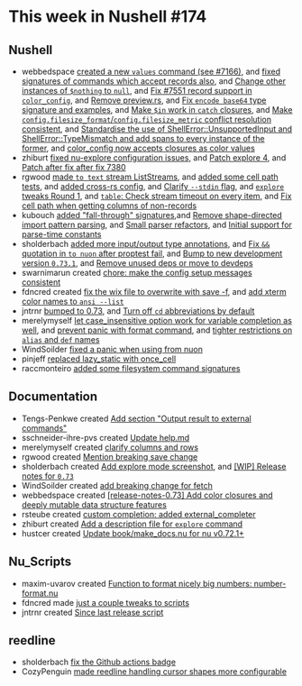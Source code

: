 # This week in Nushell #174

## Nushell

- webbedspace [created a new `values` command (see #7166)](https://github.com/nushell/nushell/pull/7583), and [fixed signatures of commands which accept records also](https://github.com/nushell/nushell/pull/7582), and [Change other instances of `$nothing` to `null`](https://github.com/nushell/nushell/pull/7569), and [Fix #7551 record support in `color_config`](https://github.com/nushell/nushell/pull/7567), and [Remove preview.rs](https://github.com/nushell/nushell/pull/7555), and [Fix `encode base64` type signature and examples](https://github.com/nushell/nushell/pull/7515), and [Make `$in` work in `catch` closures](https://github.com/nushell/nushell/pull/7458), and [Make `config.filesize_format`/`config.filesize_metric` conflict resolution consistent](https://github.com/nushell/nushell/pull/7410), and [Standardise the use of ShellError::UnsupportedInput and ShellError::TypeMismatch and add spans to every instance of the former](https://github.com/nushell/nushell/pull/7217), and [color_config now accepts closures as color values](https://github.com/nushell/nushell/pull/7141)
- zhiburt [fixed nu-explore configuration issues](https://github.com/nushell/nushell/pull/7520), and [Patch explore 4](https://github.com/nushell/nushell/pull/7517), and [Patch after fix after fix 7380](https://github.com/nushell/nushell/pull/7501)
- rgwood [made `to text` stream ListStreams](https://github.com/nushell/nushell/pull/7577), and [added some cell path tests](https://github.com/nushell/nushell/pull/7563), and [added cross-rs config](https://github.com/nushell/nushell/pull/7559), and [Clarify `--stdin` flag](https://github.com/nushell/nushell/pull/7541), and [`explore` tweaks Round 1](https://github.com/nushell/nushell/pull/7511), and [`table`: Check stream timeout on every item](https://github.com/nushell/nushell/pull/7509), and [Fix cell path when getting columns of non-records](https://github.com/nushell/nushell/pull/7508)
- kubouch [added "fall-through" signatures](https://github.com/nushell/nushell/pull/7527),and [Remove shape-directed import pattern parsing](https://github.com/nushell/nushell/pull/7570), and [Small parser refactors](https://github.com/nushell/nushell/pull/7568), and [Initial support for parse-time constants](https://github.com/nushell/nushell/pull/7436)
- sholderbach [added more input/output type annotations](https://github.com/nushell/nushell/pull/7532), and [Fix `&&` quotation in `to nuon` after proptest fail](https://github.com/nushell/nushell/pull/7564), and [Bump to new development version `0.73.1`](https://github.com/nushell/nushell/pull/7544), and [Remove unused deps or move to devdeps](https://github.com/nushell/nushell/pull/7537)
- swarnimarun created [chore: make the config setup messages consistent](https://github.com/nushell/nushell/pull/7560)
- fdncred created [fix the wix file to overwrite with save -f](https://github.com/nushell/nushell/pull/7545), and [add xterm color names to `ansi --list`](https://github.com/nushell/nushell/pull/7513)
- jntrnr [bumped to 0.73](https://github.com/nushell/nushell/pull/7542), and [Turn off `cd` abbreviations by default](https://github.com/nushell/nushell/pull/7536)
- merelymyself [let case_insensitive option work for variable completion as well](https://github.com/nushell/nushell/pull/7539), and [prevent panic with format command](https://github.com/nushell/nushell/pull/7522), and [tighter restrictions on `alias` and `def` names](https://github.com/nushell/nushell/pull/7392)
- WindSoilder [fixed a panic when using from nuon](https://github.com/nushell/nushell/pull/7533)
- pinjeff [replaced lazy_static with once_cell](https://github.com/nushell/nushell/pull/7502)
- raccmonteiro [added some filesystem command signatures](https://github.com/nushell/nushell/pull/7464)

## Documentation

- Tengs-Penkwe created [Add section "Output result to external commands"](https://github.com/nushell/nushell.github.io/pull/713)
- sschneider-ihre-pvs created [Update help.md](https://github.com/nushell/nushell.github.io/pull/712)
- merelymyself created [clarify columns and rows](https://github.com/nushell/nushell.github.io/pull/711)
- rgwood created [Mention breaking save change](https://github.com/nushell/nushell.github.io/pull/710)
- sholderbach created [Add explore mode screenshot](https://github.com/nushell/nushell.github.io/pull/709), and [[WIP] Release notes for `0.73`](https://github.com/nushell/nushell.github.io/pull/690)
- WindSoilder created [add breaking change for fetch](https://github.com/nushell/nushell.github.io/pull/708)
- webbedspace created [[release-notes-0.73] Add color closures and deeply mutable data structure features](https://github.com/nushell/nushell.github.io/pull/707)
- rsteube created [custom completion: added external_completer](https://github.com/nushell/nushell.github.io/pull/706)
- zhiburt created [Add a description file for `explore` command](https://github.com/nushell/nushell.github.io/pull/704)
- hustcer created [Update book/make_docs.nu for nu v0.72.1+](https://github.com/nushell/nushell.github.io/pull/699)

## Nu_Scripts

- maxim-uvarov created [Function to format nicely big numbers: number-format.nu](https://github.com/nushell/nu_scripts/pull/332)
- fdncred made [just a couple tweaks to scripts](https://github.com/nushell/nu_scripts/pull/331)
- jntrnr created [Since last release script](https://github.com/nushell/nu_scripts/pull/330)

## reedline

- sholderbach [fix the Github actions badge](https://github.com/nushell/reedline/pull/523)
- CozyPenguin [made reedline handling cursor shapes more configurable](https://github.com/nushell/reedline/pull/515)
